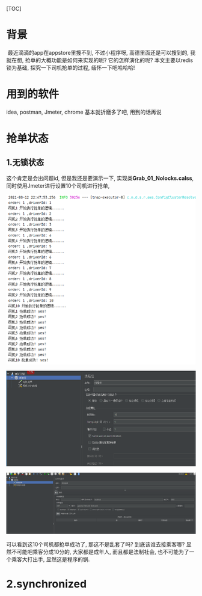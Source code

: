 [TOC]

# 背景

​	最近滴滴的app在appstore里搜不到, 不过小程序呀, 高德里面还是可以搜到的, 我就在想, 抢单的大概功能是如何来实现的呢? 它的怎样演化的呢? 本文主要以redis锁为基础, 探究一下司机抢单的过程, 缅怀一下吧哈哈哈!



# 用到的软件
   idea, postman, Jmeter, chrome 基本就折磨多了吧, 用到的话再说

# 抢单状态
## 1.无锁状态
这个肯定是会出问题id, 但是我还是要演示一下, 实现类**Grab_01_Nolocks.calss**, 同时使用Jmeter进行设置10个司机进行抢单,

![image-20210812225306134](https://github.com/hx1098/redis-lock/blob/main/img/image-20210812225147015.png)

![image-20210812225330681](https://github.com/hx1098/redis-lock/blob/main/img/image-20210812225306134.png)

![image-20210812225147015](https://github.com/hx1098/redis-lock/blob/main/img/image-20210812225330681.png)



可以看到这10个司机都抢单成功了, 那这不是乱套了吗? 到底该谁去接乘客哪? 显然不可能吧乘客分成10分的, 大家都是成年人, 而且都是法制社会, 也不可能为了一个乘客大打出手, 显然这是程序的锅.



# 2.synchronized



